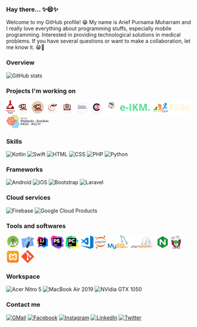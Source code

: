### Hay there... ✨😄✨
Welcome to my GitHub profile! 😁 My name is Arief Purnama Muharram and I really love everything about programming stuffs, especially mobile programming. Interested in providing technological solutions in medical problems. If you have several questions or want to make a collaboration, let me know it. 😁💬

### Overview
![GitHub stats](https://github-readme-stats.vercel.app/api?username=ariefpurnamamuharram&show_icons=true&theme=default)

### Projects I'm working on
[![DiabetesLab Project](https://raw.githubusercontent.com/ariefpurnamamuharram/ariefpurnamamuharram/master/icons/diabeteslab.png)](https://play.google.com/store/apps/dev?id=4969433000401706399)
[![DM EduCorner](https://raw.githubusercontent.com/ariefpurnamamuharram/ariefpurnamamuharram/master/icons/dm_educorner.png)](https://play.google.com/store/apps/details?id=id.diabeteslab.dmeducorner)
[![DM EduCorner for Contributors](https://raw.githubusercontent.com/ariefpurnamamuharram/ariefpurnamamuharram/master/icons/dm_educorner_contributors.png)](https://play.google.com/store/apps/dev?id=4969433000401706399)
[![DM NutriAssist](https://raw.githubusercontent.com/ariefpurnamamuharram/ariefpurnamamuharram/master/icons/dm_nutriassist.png)](https://play.google.com/store/apps/details?id=id.diabeteslab.dmnutriassist)
[![DM MDAssist](https://raw.githubusercontent.com/ariefpurnamamuharram/ariefpurnamamuharram/master/icons/dm_mdassist.png)](https://play.google.com/store/apps/details?id=id.diabeteslab.dmmdassist)
[![Kampus Sehatku](https://raw.githubusercontent.com/ariefpurnamamuharram/ariefpurnamamuharram/master/icons/kampus_sehatku.png)](https://kampus-sehatku.diabeteslab.id)
![CerviCam](https://raw.githubusercontent.com/ariefpurnamamuharram/ariefpurnamamuharram/master/icons/cervicam.png)
[![PT. Rezeki Lautan Abadi](https://raw.githubusercontent.com/ariefpurnamamuharram/ariefpurnamamuharram/master/icons/rezeki_lautan_abadi.png)](https://rezekilautanabadi.com)
[![e-IKM. BEM IKM FKUI](https://raw.githubusercontent.com/ariefpurnamamuharram/ariefpurnamamuharram/master/icons/eikm.png)](http://e-ikm.fk.ui.ac.id)
[![PRISM Dept. IKA FKUI-RSCM](https://raw.githubusercontent.com/ariefpurnamamuharram/ariefpurnamamuharram/master/icons/prism.png)](https://prism-ika.com)
![Metabolik Endokrin](https://raw.githubusercontent.com/ariefpurnamamuharram/ariefpurnamamuharram/master/icons/metabolik-endokrin.png)

### Skills
![Kotlin](https://img.shields.io/badge/Kotlin-0095D5?&style=for-the-badge&logo=kotlin&logoColor=white)
![Swift](https://img.shields.io/badge/Swift-FA7343?style=for-the-badge&logo=swift&logoColor=white)
![HTML](https://img.shields.io/badge/HTML-239120?style=for-the-badge&logo=html5&logoColor=white)
![CSS](https://img.shields.io/badge/CSS-239120?&style=for-the-badge&logo=css3&logoColor=white)
![PHP](https://img.shields.io/badge/PHP-777BB4?style=for-the-badge&logo=php&logoColor=white)
![Python](https://img.shields.io/badge/Python-3776AB?style=for-the-badge&logo=python&logoColor=white)

### Frameworks
![Android](https://img.shields.io/badge/Android-3DDC84?style=for-the-badge&logo=android&logoColor=white)
![iOS](https://img.shields.io/badge/iOS-000000?style=for-the-badge&logo=ios&logoColor=white)
![Bootstrap](https://img.shields.io/badge/Bootstrap-563D7C?style=for-the-badge&logo=bootstrap&logoColor=white)
![Laravel](https://img.shields.io/badge/Laravel-FF2D20?style=for-the-badge&logo=laravel&logoColor=white)

### Cloud services
![Firebase](https://img.shields.io/badge/firebase-ffca28?style=for-the-badge&logo=firebase&logoColor=white)
![Google Cloud Products](https://img.shields.io/badge/Google_Cloud-4285F4?style=for-the-badge&logo=google-cloud&logoColor=white)

### Tools and softwares
![Android Studio](https://raw.githubusercontent.com/ariefpurnamamuharram/ariefpurnamamuharram/master/icons/android_studio.png)
![Xcode](https://raw.githubusercontent.com/ariefpurnamamuharram/ariefpurnamamuharram/master/icons/xcode.png)
![IntelliJ](https://raw.githubusercontent.com/ariefpurnamamuharram/ariefpurnamamuharram/master/icons/intellij.png)
![PhpStorm](https://raw.githubusercontent.com/ariefpurnamamuharram/ariefpurnamamuharram/master/icons/phpstorm.png)
![Pycharm](https://raw.githubusercontent.com/ariefpurnamamuharram/ariefpurnamamuharram/master/icons/pycharm.png)
![Visual Studio Code](https://raw.githubusercontent.com/ariefpurnamamuharram/ariefpurnamamuharram/master/icons/vscode.png)
![Jupyter](https://raw.githubusercontent.com/ariefpurnamamuharram/ariefpurnamamuharram/master/icons/jupyter.png)
![MySQL](https://raw.githubusercontent.com/ariefpurnamamuharram/ariefpurnamamuharram/master/icons/mysql.png)
![PHPMyAdmin](https://raw.githubusercontent.com/ariefpurnamamuharram/ariefpurnamamuharram/master/icons/phpmyadmin.png)
![NginX](https://raw.githubusercontent.com/ariefpurnamamuharram/ariefpurnamamuharram/master/icons/nginx.jpeg)
![Composer](https://raw.githubusercontent.com/ariefpurnamamuharram/ariefpurnamamuharram/master/icons/composer.png)
![XAMPP](https://raw.githubusercontent.com/ariefpurnamamuharram/ariefpurnamamuharram/master/icons/xampp.png)
![Git](https://raw.githubusercontent.com/ariefpurnamamuharram/ariefpurnamamuharram/master/icons/git.png)

### Workspace
![Acer Nitro 5](https://img.shields.io/badge/Windows-Acer_Nitro_5-0078D6?style=for-the-badge&logo=windows&logoColor=white)
![MacBook Air 2019](https://img.shields.io/badge/Apple-MacBook_Air_2019-999999?style=for-the-badge&logo=apple&logoColor=white)
![NVidia GTX 1050](https://img.shields.io/badge/NVIDIA-GTX1050-76B900?style=for-the-badge&logo=nvidia&logoColor=white)

### Contact me
[![GMail](https://img.shields.io/badge/Gmail-D14836?style=for-the-badge&logo=gmail&logoColor=white)](mailto:ariefpurnamamuharram@gmail.com)
[![Facebook](https://img.shields.io/badge/Facebook-1877F2?style=for-the-badge&logo=facebook&logoColor=white)](https://www.facebook.com/arief13597)
[![Instagram](https://img.shields.io/badge/Instagram-E4405F?style=for-the-badge&logo=instagram&logoColor=white)](https://www.instagram.com/ariefpm13597)
[![LinkedIn](https://img.shields.io/badge/LinkedIn-0077B5?style=for-the-badge&logo=linkedin&logoColor=white)](https://linkedin.com/in/ariefpurnamamuharram)
[![Twitter](https://img.shields.io/badge/Twitter-1DA1F2?style=for-the-badge&logo=twitter&logoColor=white)](https://twitter.com/arief1997)
